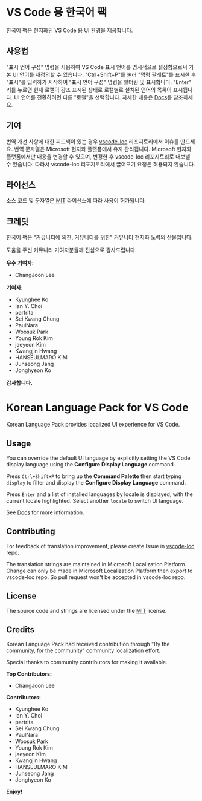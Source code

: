 # VS Code 용 한국어 팩

한국어 팩은 현지화된 VS Code 용 UI 환경을 제공합니다.

## 사용법

"표시 언어 구성" 명령을 사용하여 VS Code 표시 언어를 명시적으로 설정함으로써 기본 UI 언어를 재정의할 수 있습니다.
"Ctrl+Shift+P"를 눌러 "명령 팔레트"를 표시한 후 "표시"를 입력하기 시작하여 "표시 언어 구성" 명령을 필터링 및 표시합니다. "Enter" 키를 누르면 현재 로캘이 강조 표시된 상태로 로캘별로 설치된 언어의 목록이 표시됩니다. UI 언어를 전환하려면 다른 "로캘"을 선택합니다.
자세한 내용은 [Docs](https://go.microsoft.com/fwlink/?LinkId=761051)를 참조하세요.

## 기여

번역 개선 사항에 대한 피드백이 있는 경우 [vscode-loc](https://github.com/microsoft/vscode-loc) 리포지토리에서 이슈를 만드세요.
번역 문자열은 Microsoft 현지화 플랫폼에서 유지 관리됩니다. Microsoft 현지화 플랫폼에서만 내용을 변경할 수 있으며, 변경한 후 vscode-loc 리포지토리로 내보낼 수 있습니다. 따라서 vscode-loc 리포지토리에서 끌어오기 요청은 허용되지 않습니다.

## 라이선스

소스 코드 및 문자열은 [MIT](https://github.com/Microsoft/vscode-loc/blob/master/LICENSE.md) 라이선스에 따라 사용이 허가됩니다.

## 크레딧

한국어 팩은 "커뮤니티에 의한, 커뮤니티를 위한" 커뮤니티 현지화 노력의 산물입니다.

도움을 주신 커뮤니티 기여자분들께 진심으로 감사드립니다.

**우수 기여자:**

* ChangJoon Lee

**기여자:**

* Kyunghee Ko
* Ian Y. Choi
* partrita
* Sei Kwang Chung
* PaulNara
* Woosuk Park
* Young Rok Kim
* jaeyeon Kim
* Kwangjin Hwang
* HANSEULMARO KIM
* Junseong Jang
* Jonghyeon Ko

**감사합니다.**

# Korean Language Pack for VS Code

Korean Language Pack provides localized UI experience for VS Code.

## Usage

You can override the default UI language by explicitly setting the VS Code display language using the **Configure Display Language** command.

Press `Ctrl+Shift+P` to bring up the **Command Palette** then start typing `display` to filter and display the **Configure Display Language** command.

Press `Enter` and a list of installed languages by locale is displayed, with the current locale highlighted. Select another `locale` to switch UI language.

See [Docs](https://go.microsoft.com/fwlink/?LinkId=761051) for more information.

## Contributing

For feedback of translation improvement, please create Issue in [vscode-loc](https://github.com/microsoft/vscode-loc) repo.

The translation strings are maintained in Microsoft Localization Platform. Change can only be made in Microsoft Localization Platform then export to vscode-loc repo. So pull request won't be accepted in vscode-loc repo.

## License

The source code and strings are licensed under the [MIT](https://github.com/Microsoft/vscode-loc/blob/master/LICENSE.md) license.

## Credits

Korean Language Pack had received contribution through "By the community, for the community" community localization effort.

Special thanks to community contributors for making it available.

**Top Contributors:**

* ChangJoon Lee

**Contributors:**

* Kyunghee Ko
* Ian Y. Choi
* partrita
* Sei Kwang Chung
* PaulNara
* Woosuk Park
* Young Rok Kim
* jaeyeon Kim
* Kwangjin Hwang
* HANSEULMARO KIM
* Junseong Jang
* Jonghyeon Ko

**Enjoy!**
